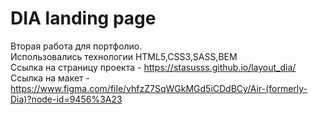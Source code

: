 # DIA landing page
Вторая работа для портфолио.<br>
Использовались технологии HTML5,CSS3,SASS,BEM<br>
Ссылка на страницу проекта - https://stasusss.github.io/layout_dia/<br>
Ссылка на макет - https://www.figma.com/file/vhfzZ7SqWGkMGd5iCDdBCy/Air-(formerly-Dia)?node-id=9456%3A23<br>
